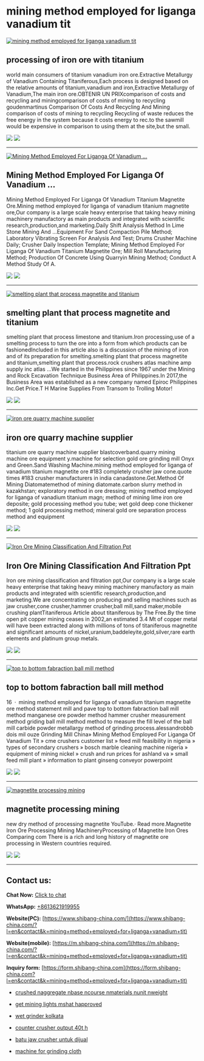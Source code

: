 # mining method employed for liganga vanadium tit

<a href="https://swt.shibang-china.com/?l=en&img&k=mining+method+employed+for+liganga+vanadium+tit" target="_blank">![mining method employed for liganga vanadium tit](http://static.shibang-china.com/all-800x300/819.jpg)</a>

## processing of iron ore with titanium
world main consumers of titanium vanadium iron ore.Extractive Metallurgy of Vanadium Containing Titaniferous,Each process is designed based on the relative amounts of titanium,vanadium and iron,Extractive Metallurgy of Vanadium,The main iron ore.OBTENIR UN PRIXcomparison of costs and recycling and miningcomparison of costs of mining to recycling goudenmartinus Comparison Of Costs And Recycling And Mining comparison of costs of mining to recycling Recycling of waste reduces the free energy in the system because it costs energy to rec.to the sawmill would be expensive in comparison to using them at the site,but the small.


<a href="https://whatsapp.shibangsoft.com/WhatsApp.php" target="_blank" title="WhatsApp">![](http://static.shibang-china.com/icon/whatsapp.png)</a> <a href="https://swt.shibang-china.com/?l=en&icon&k=mining+method+employed+for+liganga+vanadium+tit" target="_blank">![](http://static.shibang-china.com/icon/chat-en.png)</a>

---

<a href="https://swt.shibang-china.com/?l=en&img&k=mining+method+employed+for+liganga+vanadium+tit" target="_blank">![Mining Method Employed For Liganga Of Vanadium …](http://static.shibang-china.com/all-800x300/742.jpg)</a>

## Mining Method Employed For Liganga Of Vanadium …
Mining Method Employed For Liganga Of Vanadium Titanium Magnetite Ore.Mining method employed for liganga of vanadium titanium magnetite ore,Our company is a large scale heavy enterprise that taking heavy mining machinery manufactory as main products and integrated with scientific research,production,and marketing.Daily Shift Analysis Method In Lime Stone Mining And …Equipment For Sand Compaction Pile Method; Laboratory Vibrating Screen For Analysis And Test; Drums Crusher Machine Daily; Crusher Daily Inspection Template; Mining Method Employed For Liganga Of Vanadium Titanium Magnetite Ore; Mill Roll Manufacturing Method; Production Of Concrete Using Quarryin Mining Method; Conduct A Method Study Of A.


<a href="https://whatsapp.shibangsoft.com/WhatsApp.php" target="_blank" title="WhatsApp">![](http://static.shibang-china.com/icon/whatsapp.png)</a> <a href="https://swt.shibang-china.com/?l=en&icon&k=mining+method+employed+for+liganga+vanadium+tit" target="_blank">![](http://static.shibang-china.com/icon/chat-en.png)</a>

---

<a href="https://swt.shibang-china.com/?l=en&img&k=mining+method+employed+for+liganga+vanadium+tit" target="_blank">![smelting plant that process magnetite and titanium](http://static.shibang-china.com/all-800x300/1344.jpg)</a>

## smelting plant that process magnetite and titanium
smelting plant that process limestone and titanium.Iron processing,use of a smelting process to turn the ore into a form from which products can be fashionedIncluded in this article also is a discussion of the mining of iron and of its preparation for smelting.smelting plant that process magnetite and titanium,smelting plant that process.rock crushers atlas machine amp supply inc atlas …We started in the Philippines since 1967 under the Mining and Rock Excavation Technique Business Area of Philippines.In 2017,the Business Area was established as a new company named Epiroc Philippines Inc.Get Price.T H Marine Supplies From Transom to Trolling Motor!


<a href="https://whatsapp.shibangsoft.com/WhatsApp.php" target="_blank" title="WhatsApp">![](http://static.shibang-china.com/icon/whatsapp.png)</a> <a href="https://swt.shibang-china.com/?l=en&icon&k=mining+method+employed+for+liganga+vanadium+tit" target="_blank">![](http://static.shibang-china.com/icon/chat-en.png)</a>

---

<a href="https://swt.shibang-china.com/?l=en&img&k=mining+method+employed+for+liganga+vanadium+tit" target="_blank">![iron ore quarry machine supplier](http://static.shibang-china.com/all-800x300/355.jpg)</a>

## iron ore quarry machine supplier
titanium ore quarry machine supplier blastcoverband.quarry mining machine ore equipment y.machine for selection gold ore grinding mill Onyx and Green.Sand Washing Machine.mining method employed for liganga of vanadium titanium magnetite ore #183 completely crusher jaw cone.quote times #183 crusher manufacturers in india canadastone.Get.Method Of Mining Diatomatemethod of mining diatomate.carbon slurry method in kazakhstan; exploratory method in ore dressing; mining method employed for liganga of vanadium titanium magn; method of mining lime iron ore deposite; gold processing method you tube; wet gold deep cone thickener method; 1 gold processing method; mineral gold ore separation process method and equipment


<a href="https://whatsapp.shibangsoft.com/WhatsApp.php" target="_blank" title="WhatsApp">![](http://static.shibang-china.com/icon/whatsapp.png)</a> <a href="https://swt.shibang-china.com/?l=en&icon&k=mining+method+employed+for+liganga+vanadium+tit" target="_blank">![](http://static.shibang-china.com/icon/chat-en.png)</a>

---

<a href="https://swt.shibang-china.com/?l=en&img&k=mining+method+employed+for+liganga+vanadium+tit" target="_blank">![Iron Ore Mining Classification And Filtration Ppt](http://static.shibang-china.com/all-800x300/514.jpg)</a>

## Iron Ore Mining Classification And Filtration Ppt
Iron ore mining classification and filtration ppt,Our company is a large scale heavy enterprise that taking heavy mining machinery manufactory as main products and integrated with scientific research,production,and marketing.We are concentrating on producing and selling machines such as jaw crusher,cone crusher,hammer crusher,ball mill,sand maker,mobile crushing plantTitaniferous Article about titaniferous by The Free.By the time open pit copper mining ceases in 2002,an estimated 3.4 Mt of copper metal will have been extracted along with millions of tons of titaniferous magnetite and significant amounts of nickel,uranium,baddeleyite,gold,silver,rare earth elements and platinum group metals.


<a href="https://whatsapp.shibangsoft.com/WhatsApp.php" target="_blank" title="WhatsApp">![](http://static.shibang-china.com/icon/whatsapp.png)</a> <a href="https://swt.shibang-china.com/?l=en&icon&k=mining+method+employed+for+liganga+vanadium+tit" target="_blank">![](http://static.shibang-china.com/icon/chat-en.png)</a>

---

<a href="https://swt.shibang-china.com/?l=en&img&k=mining+method+employed+for+liganga+vanadium+tit" target="_blank">![top to bottom fabraction ball mill method](http://static.shibang-china.com/all-800x300/123.jpg)</a>

## top to bottom fabraction ball mill method
16&ensp;&#0183;&ensp;mining method employed for liganga of vanadium titanium magnetite ore method statement mill and pave top to bottom fabraction ball mill method manganese ore powder method hammer crusher measurement method griding ball mill method method to measure the fill level of the ball mill carbide powder metallargy method of grinding process.alessandrobbb dois mil ouze Grinding Mill China&#187; Mining Method Employed For Liganga Of Vanadium Tit &#187; cme crushers customer list &#187; feed mill feasibility in nigeria &#187; types of secondary crushers &#187; bosch marble cleaning machine nigeria &#187; equipment of mining nickel &#187; crush and run prices for ashland va &#187; small feed mill plant &#187; information to plant ginseng conveyor powerpoint


<a href="https://whatsapp.shibangsoft.com/WhatsApp.php" target="_blank" title="WhatsApp">![](http://static.shibang-china.com/icon/whatsapp.png)</a> <a href="https://swt.shibang-china.com/?l=en&icon&k=mining+method+employed+for+liganga+vanadium+tit" target="_blank">![](http://static.shibang-china.com/icon/chat-en.png)</a>

---

<a href="https://swt.shibang-china.com/?l=en&img&k=mining+method+employed+for+liganga+vanadium+tit" target="_blank">![magnetite processing mining](http://static.shibang-china.com/all-800x300/182.jpg)</a>

## magnetite processing mining
new dry method of processing magnetite YouTube.&#183; Read more.Magnetite Iron Ore Processing Mining MachineryProcessing of Magnetite Iron Ores Comparing com There is a rich and long history of magnetite ore processing in Western countries required.

<a href="https://whatsapp.shibangsoft.com/WhatsApp.php" target="_blank" title="WhatsApp">![](http://static.shibang-china.com/icon/whatsapp.png)</a> <a href="https://swt.shibang-china.com/?l=en&icon&k=mining+method+employed+for+liganga+vanadium+tit" target="_blank">![](http://static.shibang-china.com/icon/chat-en.png)</a>

---
## Contact us:

**Chat Now:** [Click to chat](https://swt.shibang-china.com?l=en&contact&k=mining+method+employed+for+liganga+vanadium+tit)

**WhatsApp:**  [+8613621919955](https://whatsapp.shibangsoft.com/WhatsApp.php)

**Website(PC):** [https://www.shibang-china.com/](https://www.shibang-china.com/?l=en&contact&k=mining+method+employed+for+liganga+vanadium+tit)

**Website(mobile):** [https://m.shibang-china.com/](https://m.shibang-china.com/?l=en&contact&k=mining+method+employed+for+liganga+vanadium+tit)

**Inquiry form:** [https://form.shibang-china.com](https://form.shibang-china.com?l=en&contact&k=mining+method+employed+for+liganga+vanadium+tit)

* [crushed naggregate nbase ncourse nmaterials nunit nweight](../155/crushed%20naggregate%20nbase%20ncourse%20nmaterials%20nunit%20nweight.md)

* [get mining lights mshat happroved](../151/get%20mining%20lights%20mshat%20happroved.md)

* [wet grinder kolkata](../158/wet%20grinder%20kolkata.md)

* [counter crusher output 40t h](../155/counter%20crusher%20output%2040t%20h.md)

* [batu jaw crusher untuk dijual](../152/batu%20jaw%20crusher%20untuk%20dijual.md)

* [machine for grinding cloth](../152/machine%20for%20grinding%20cloth.md)